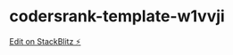 # codersrank-template-w1vvji

[Edit on StackBlitz ⚡️](https://stackblitz.com/edit/codersrank-template-w1vvji)